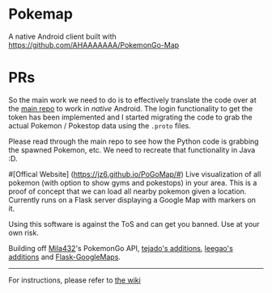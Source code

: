 # Pokemap
A native Android client built with https://github.com/AHAAAAAAA/PokemonGo-Map

# PRs
So the main work we need to do is to effectively translate the code over at the [main repo](https://github.com/AHAAAAAAA/PokemonGo-Map) to work in *native* Android. The login functionality to get the token has been implemented and I started migrating the code to grab the actual Pokemon / Pokestop data using the `.proto` files.

Please read through the main repo to see how the Python code is grabbing the spawned Pokemon, etc. We need to recreate that functionality in Java :D.

#[Offical Website] (https://jz6.github.io/PoGoMap/#)
Live visualization of all pokemon (with option to show gyms and pokestops) in your area. This is a proof of concept that we can load all nearby pokemon given a location. Currently runs on a Flask server displaying a Google Map with markers on it.

Using this software is against the ToS and can get you banned. Use at your own risk.

Building off [Mila432](https://github.com/Mila432/Pokemon_Go_API)'s PokemonGo API, [tejado's additions](https://github.com/tejado/pokemongo-api-demo), [leegao's additions](https://github.com/leegao/pokemongo-api-demo/tree/simulation) and [Flask-GoogleMaps](https://github.com/rochacbruno/Flask-GoogleMaps).

---
For instructions, please refer to [the wiki](https://github.com/AHAAAAAAA/PokemonGo-Map/wiki)
